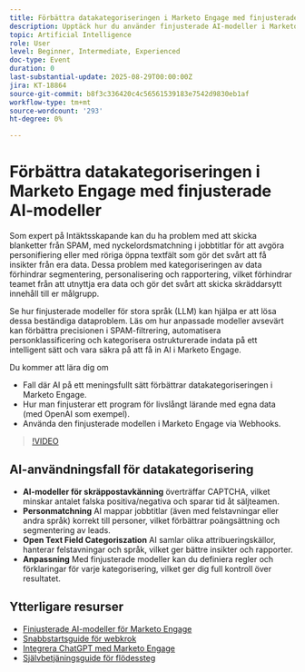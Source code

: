 ```yaml
---
title: Förbättra datakategoriseringen i Marketo Engage med finjusterade AI-modeller
description: Upptäck hur du använder finjusterade AI-modeller i Marketo Engage för att upptäcka skräppost, matcha jobbtitlar mot personifiering och kategorisera öppna textfält med webbhooks.
topic: Artificial Intelligence
role: User
level: Beginner, Intermediate, Experienced
doc-type: Event
duration: 0
last-substantial-update: 2025-08-29T00:00:00Z
jira: KT-18864
source-git-commit: b8f3c336420c4c56561539183e7542d9830eb1af
workflow-type: tm+mt
source-wordcount: '293'
ht-degree: 0%

---
```



# Förbättra datakategoriseringen i Marketo Engage med finjusterade AI-modeller

Som expert på Intäktsskapande kan du ha problem med att skicka blanketter från SPAM, med nyckelordsmatchning i jobbtitlar för att avgöra personifiering eller med röriga öppna textfält som gör det svårt att få insikter från era data. Dessa problem med kategoriseringen av data förhindrar segmentering, personalisering och rapportering, vilket förhindrar teamet från att utnyttja era data och gör det svårt att skicka skräddarsytt innehåll till er målgrupp.

Se hur finjusterade modeller för stora språk (LLM) kan hjälpa er att lösa dessa beständiga dataproblem. Läs om hur anpassade modeller avsevärt kan förbättra precisionen i SPAM-filtrering, automatisera personklassificering och kategorisera ostrukturerade indata på ett intelligent sätt och vara säkra på att få in AI i Marketo Engage.

Du kommer att lära dig om

* Fall där AI på ett meningsfullt sätt förbättrar datakategoriseringen i Marketo Engage.
* Hur man finjusterar ett program för livslångt lärande med egna data (med OpenAI som exempel).
* Använda den finjusterade modellen i Marketo Engage via Webhooks.

>[!VIDEO](https://video.tv.adobe.com/v/3471388/?learn=on&enablevpops)

## AI-användningsfall för datakategorisering

* **AI-modeller för skräppostavkänning** överträffar CAPTCHA, vilket minskar antalet falska positiva/negativa och sparar tid åt säljteamen.
* **Personmatchning** AI mappar jobbtitlar (även med felstavningar eller andra språk) korrekt till personer, vilket förbättrar poängsättning och segmentering av leads.
* **Open Text Field Categoriszation** AI samlar olika attribueringskällor, hanterar felstavningar och språk, vilket ger bättre insikter och rapporter.
* **Anpassning** Med finjusterade modeller kan du definiera regler och förklaringar för varje kategorisering, vilket ger dig full kontroll över resultatet.


## Ytterligare resurser

* [Finjusterade AI-modeller för Marketo Engage](https://nation.marketo.com/t5/champion-program-blogs/fine-tuned-ai-models-for-marketo/ba-p/357019)
* [Snabbstartsguide för webkrok](https://nation.marketo.com/t5/champion-program-blogs/webhook-quick-start-guide/ba-p/345717#M2640)
* [Integrera ChatGPT med Marketo Engage](https://nation.marketo.com/t5/champion-program-blogs/integrating-chatgpt-with-marketo/ba-p/346886)
* [Självbetjäningsguide för flödessteg](https://nation.marketo.com/t5/champion-program-blogs/self-service-flow-steps-guide/ba-p/357008)